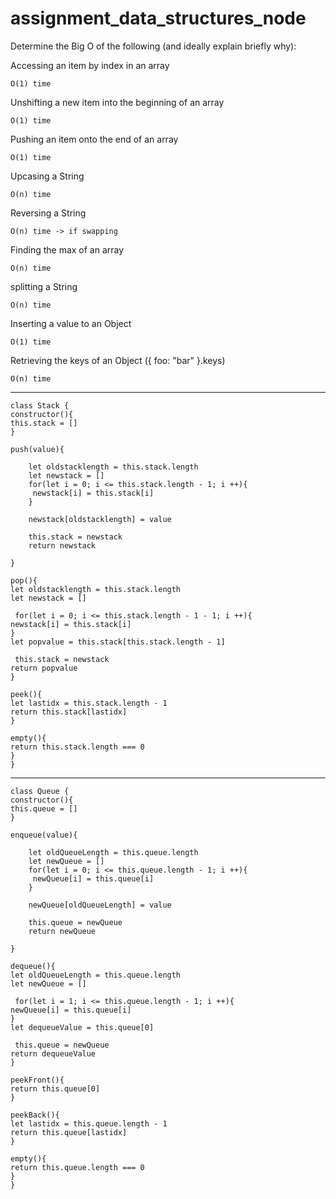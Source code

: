 # assignment_data_structures_node

Determine the Big O of the following (and ideally explain briefly why):

Accessing an item by index in an array

```
O(1) time
```

Unshifting a new item into the beginning of an array

```
O(1) time
```

Pushing an item onto the end of an array

```
O(1) time
```

Upcasing a String

```
O(n) time
```

Reversing a String

```
O(n) time -> if swapping  
```

Finding the max of an array

```
O(n) time
```

splitting a String

```
O(n) time
```

Inserting a value to an Object

```
O(1) time
```

Retrieving the keys of an Object ({ foo: "bar" }.keys)

```
O(n) time
```

---

```
class Stack {
constructor(){
this.stack = []
}

push(value){

    let oldstacklength = this.stack.length
    let newstack = []
    for(let i = 0; i <= this.stack.length - 1; i ++){
     newstack[i] = this.stack[i]
    }

    newstack[oldstacklength] = value

    this.stack = newstack
    return newstack

}

pop(){
let oldstacklength = this.stack.length
let newstack = []

 for(let i = 0; i <= this.stack.length - 1 - 1; i ++){
newstack[i] = this.stack[i]
}
let popvalue = this.stack[this.stack.length - 1]

 this.stack = newstack
return popvalue
}

peek(){
let lastidx = this.stack.length - 1
return this.stack[lastidx]
}

empty(){
return this.stack.length === 0
}
}
```

---

```
class Queue {
constructor(){
this.queue = []
}

enqueue(value){

    let oldQueueLength = this.queue.length
    let newQueue = []
    for(let i = 0; i <= this.queue.length - 1; i ++){
     newQueue[i] = this.queue[i]
    }

    newQueue[oldQueueLength] = value

    this.queue = newQueue
    return newQueue

}

dequeue(){
let oldQueueLength = this.queue.length
let newQueue = []

 for(let i = 1; i <= this.queue.length - 1; i ++){
newQueue[i] = this.queue[i]
}
let dequeueValue = this.queue[0]

 this.queue = newQueue
return dequeueValue
}

peekFront(){
return this.queue[0]
}

peekBack(){
let lastidx = this.queue.length - 1
return this.queue[lastidx]
}

empty(){
return this.queue.length === 0
}
}
```
